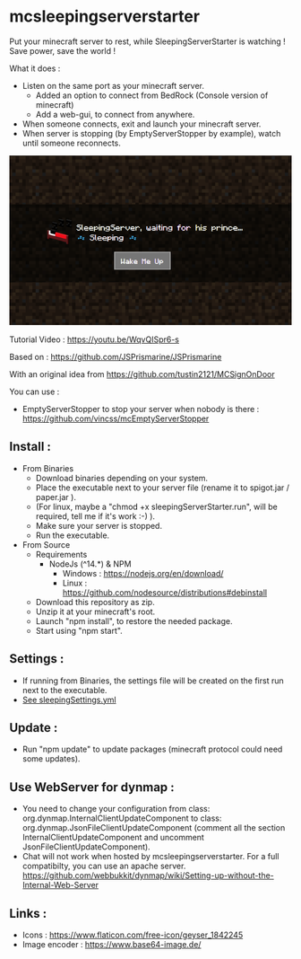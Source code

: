 # mcsleepingserverstarter
Put your minecraft server to rest, while SleepingServerStarter is watching ! 
Save power, save the world !

What it does :
* Listen on the same port as your minecraft server.
  * Added an option to connect from BedRock (Console version of minecraft)
  * Add a web-gui, to connect from anywhere.
* When someone connects, exit and launch your minecraft server.
* When server is stopping (by EmptyServerStopper by example), watch until someone reconnects.

![alt text](./views/res/sleepingserver.png?raw=true "SleepingWeb")

Tutorial Video :
https://youtu.be/WqvQISpr6-s

Based on : 
https://github.com/JSPrismarine/JSPrismarine

With an original idea from https://github.com/tustin2121/MCSignOnDoor

You can use :  
  * EmptyServerStopper to stop your server when nobody is there : https://github.com/vincss/mcEmptyServerStopper

## Install :
  * From Binaries
      * Download binaries depending on your system.
      * Place the executable next to your server file (rename it to spigot.jar / paper.jar ).
      * (For linux, maybe a "chmod +x sleepingServerStarter.run", will be required, tell me if it's work :-) ).
      * Make sure your server is stopped.
      * Run the executable.
  * From Source
      * Requirements
        * NodeJs (^14.*) & NPM
          * Windows : https://nodejs.org/en/download/ 
          * Linux : https://github.com/nodesource/distributions#debinstall
      * Download this repository as zip.
      * Unzip it at your minecraft's root.
      * Launch "npm install", to restore the needed package.
      * Start using "npm start".

## Settings :
 * If running from Binaries, the settings file will be created on the first run next to the executable.
 * [See sleepingSettings.yml](./sleepingSettings.yml) 

## Update :
 * Run "npm update" to update packages (minecraft protocol could need some updates).

## Use WebServer for dynmap :
 * You need to change your configuration from class: org.dynmap.InternalClientUpdateComponent to class: org.dynmap.JsonFileClientUpdateComponent (comment all the section InternalClientUpdateComponent and uncomment JsonFileClientUpdateComponent).
 * Chat will not work when hosted by mcsleepingserverstarter. For a full compatibilty, you can use an apache server. https://github.com/webbukkit/dynmap/wiki/Setting-up-without-the-Internal-Web-Server


## Links :
* Icons : https://www.flaticon.com/free-icon/geyser_1842245
* Image encoder : https://www.base64-image.de/

